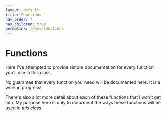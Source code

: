 ```yaml
---
layout: default
title: Functions
nav_order: 7
has_children: true
permalink: /docs/functions
---
```


# Functions

Here I've attempted to provide simple documentation for every function you'll use in this class.

No guarantee that every function you need will be documented here. It is a work in progress!

There's also a lot more detail about each of these functions that I won't get into. My purpose here is only to document the ways these functions will be used *in this class*.

